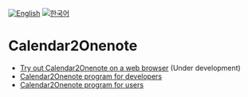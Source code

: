 [![English](https://img.shields.io/badge/lang-English-blue.svg)](https://github.com/juho-creator/Calendar2Onenote/blob/main/README.md)
[![한국어](https://img.shields.io/badge/lang-한국어-red.svg)](https://github.com/juho-creator/Calendar2Onenote/blob/main/README.KR.md)

# Calendar2Onenote
- [Try out Calendar2Onenote on a web browser](https://github.com/juho-creator/Calendar2Onenote/blob/main/README.web.md) (Under development)
- [Calendar2Onenote program for developers](https://github.com/juho-creator/Calendar2Onenote/blob/main/README.exe.md) 
- [Calendar2Onenote program for users](https://github.com/juho-creator/Calendar2Onenote/tree/main/userfriendly_program)

